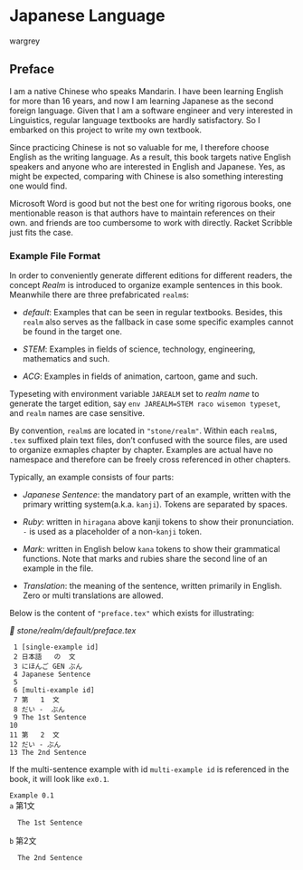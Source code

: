 # Japanese Language

wargrey



## Preface

I am a native Chinese who speaks Mandarin. I have been learning English
for more than 16 years, and now I am learning Japanese as the second
foreign language. Given that I am a software engineer and very
interested in Linguistics, regular language textbooks are hardly
satisfactory. So I embarked on this project to write my own textbook.

Since practicing Chinese is not so valuable for me, I therefore choose
English as the writing language. As a result, this book targets native
English speakers and anyone who are interested in English and Japanese.
Yes, as might be expected, comparing with Chinese is also something
interesting one would find.

Microsoft Word is good but not the best one for writing rigorous books,
one mentionable reason is that authors have to maintain references on
their own.  and friends are too cumbersome to work with directly. Racket
Scribble just fits the case.

### Example File Format

In order to conveniently generate different editions for different
readers, the concept _Realm_ is introduced to organize example sentences
in this book. Meanwhile there are three prefabricated `realm`s:

* ​_default_​: Examples that can be seen in regular textbooks. Besides,
  this `realm` also serves as the fallback in case some specific
  examples cannot be found in the target one.

* ​_STEM_​: Examples in fields of science, technology, engineering,
  mathematics and such.

* ​_ACG_​: Examples in fields of animation, cartoon, game and such.

Typeseting with environment variable `JAREALM` set to _realm name_ to
generate the target edition, say `env JAREALM=STEM raco wisemon
typeset`, and `realm` names are case sensitive.

By convention, `realm`s are located in `"stone/realm"`. Within each
`realm`s, `.tex` suffixed plain text files, don’t confused with the
source files, are used to organize exmaples chapter by chapter. Examples
are actual have no namespace and therefore can be freely cross
referenced in other chapters.

Typically, an example consists of four parts:

* ​_Japanese Sentence_​: the mandatory part of an example, written with
  the primary writting system(a.k.a. `kanji`). Tokens are separated by
  spaces.

* ​_Ruby_​: written in `hiragana` above kanji tokens to show their
  pronunciation. `-` is used as a placeholder of a non-`kanji` token.

* ​_Mark_​: written in English below `kana` tokens to show their
  grammatical functions. Note that marks and rubies share the second
  line of an example in the file.

* ​_Translation_​: the meaning of the sentence, written primarily in
  English. Zero or multi translations are allowed.

Below is the content of `"preface.tex"` which exists for illustrating:

_📝 stone/realm/default/preface.tex_
```racket
 1 [single-example id]
 2 日本語   の  文         
 3 にほんご GEN ぶん        
 4 Japanese Sentence  
 5                    
 6 [multi-example id] 
 7 第   1  文           
 8 だい -  ぶん           
 9 The 1st Sentence   
10                    
11 第   2  文           
12 だい - ぶん            
13 The 2nd Sentence   
```

If the multi-sentence example with id `multi-example id` is referenced
in the book, it will look like `ex0.1`.

`Example 0.1`         
 `a` 第1文              
                      
      The 1st Sentence
 `b` 第2文              
                      
      The 2nd Sentence




